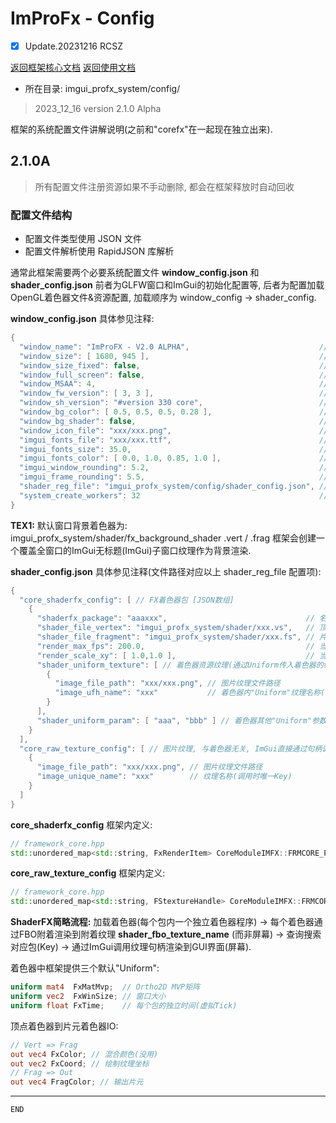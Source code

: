 # ImProFx - Config
- [x] Update.20231216 RCSZ

[返回框架核心文档](improfx_corefx.md)
[返回使用文档](improfx_usage.md)

- 所在目录: imgui_profx_system/config/

> 2023_12_16 version 2.1.0 Alpha

框架的系统配置文件讲解说明(之前和"corefx"在一起现在独立出来).

## 2.1.0A
> 所有配置文件注册资源如果不手动删除, 都会在框架释放时自动回收

### 配置文件结构
- 配置文件类型使用 JSON 文件
- 配置文件解析使用 RapidJSON 库解析

通常此框架需要两个必要系统配置文件 __window_config.json__ 和 __shader_config.json__ 前者为GLFW窗口和ImGui的初始化配置等, 后者为配置加载OpenGL着色器文件&资源配置, 加载顺序为 window_config -> shader_config.

__window_config.json__ 具体参见注释:
```cpp
{
  "window_name": "ImProFX - V2.0 ALPHA",                             // 系统窗口标题名称
  "window_size": [ 1680, 945 ],                                      // 系统窗口大小
  "window_size_fixed": false,                                        // 固定窗口大小(运行时不可缩放)
  "window_full_screen": false,                                       // 开启全屏无框窗口
  "window_MSAA": 4,                                                  // 窗口渲染抗锯齿MSAA采样
  "window_fw_version": [ 3, 3 ],                                     // OpenGL GLFW 版本
  "window_sh_version": "#version 330 core",                          // OpenGL 着色器版本(按照GLSL格式)
  "window_bg_color": [ 0.5, 0.5, 0.5, 0.28 ],                        // 窗口渲染背景颜色(RGBA 0.0f-1.0f)
  "window_bg_shader": false,                                         // 启用窗口背景默认着色器[见:TEX1]
  "window_icon_file": "xxx/xxx.png",                                 // 窗口图标图片文件
  "imgui_fonts_file": "xxx/xxx.ttf",                                 // ImGui字体文件(.ttf)
  "imgui_fonts_size": 35.0,                                          // ImGui全局字体大小
  "imgui_fonts_color": [ 0.0, 1.0, 0.85, 1.0 ],                      // ImGui全局字体颜色(RGBA 0.0f-1.0f)
  "imgui_window_rounding": 5.2,                                      // ImGui窗口圆角值
  "imgui_frame_rounding": 5.5,                                       // ImGui帧控件圆角值
  "shader_reg_file": "imgui_profx_system/config/shader_config.json", // FX着色器配置文件路径(最好不要改)
  "system_create_workers": 32                                        // 框架线程池初始创建工作线程数量
}
```
__TEX1:__ 默认窗口背景着色器为: imgui_profx_system/shader/fx_background_shader .vert / .frag 框架会创建一个覆盖全窗口的ImGui无标题(ImGui)子窗口纹理作为背景渲染.

__shader_config.json__ 具体参见注释(文件路径对应以上 shader_reg_file 配置项):
```cpp
{
  "core_shaderfx_config": [ // FX着色器包 [JSON数组]
    {
      "shaderfx_package": "aaaxxx",                               // 名称(调用时唯一Key)
      "shader_file_vertex": "imgui_profx_system/shader/xxx.vs",   // 顶点着色器代码文件路径
      "shader_file_fragment": "imgui_profx_system/shader/xxx.fs", // 片元着色器代码文件路径
      "render_max_fps": 200.0,                                    // 当前着色器渲染最大帧率FPS(计时精度:微秒)
      "render_scale_xy": [ 1.0,1.0 ],                             // 当前着色器渲染缩放(XY比例)
      "shader_uniform_texture": [ // 着色器资源纹理(通过Uniform传入着色器的纹理, 占用全局TMU资源)
        {
          "image_file_path": "xxx/xxx.png", // 图片纹理文件路径
          "image_ufh_name": "xxx"           // 着色器内"Uniform"纹理名称(1i"sampler2D")
        }
      ],
      "shader_uniform_param": [ "aaa", "bbb" ] // 着色器其他"Uniform"参数名称(全部为Float类型)
    }
  ],
  "core_raw_texture_config": [ // 图片纹理, 与着色器无关, ImGui直接通过句柄调用 [JSON数组]
    {
      "image_file_path": "xxx/xxx.png", // 图片纹理文件路径
      "image_unique_name": "xxx"        // 纹理名称(调用时唯一Key)
    }
  ]
}
```

__core_shaderfx_config__ 框架内定义:
```cpp
// framework_core.hpp
std::unordered_map<std::string, FxRenderItem> CoreModuleIMFX::FRMCORE_PACKAGE::DataFxRender;
```

__core_raw_texture_config__ 框架内定义:
```cpp
// framework_core.hpp
std::unordered_map<std::string, FStextureHandle> CoreModuleIMFX::FRMCORE_PACKAGE::DataRawTexture;
```

__ShaderFX简略流程:__ 加载着色器(每个包内一个独立着色器程序) -> 每个着色器通过FBO附着渲染到附着纹理 __shader_fbo_texture_name__ (而非屏幕) -> 查询搜索对应包(Key) -> 通过ImGui调用纹理句柄渲染到GUI界面(屏幕).

着色器中框架提供三个默认"Uniform":
```glsl
uniform mat4  FxMatMvp;  // Ortho2D MVP矩阵
uniform vec2  FxWinSize; // 窗口大小
uniform float FxTime;    // 每个包的独立时间(虚拟Tick)
```

顶点着色器到片元着色器IO:
```glsl
// Vert => Frag
out vec4 FxColor; // 混合颜色(没用)
out vec2 FxCoord; // 绘制纹理坐标
// Frag => Out
out vec4 FragColor; // 输出片元
```
---

```END```